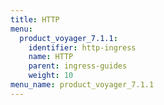 ```yaml
---
title: HTTP
menu:
  product_voyager_7.1.1:
    identifier: http-ingress
    name: HTTP
    parent: ingress-guides
    weight: 10
menu_name: product_voyager_7.1.1
---
```

